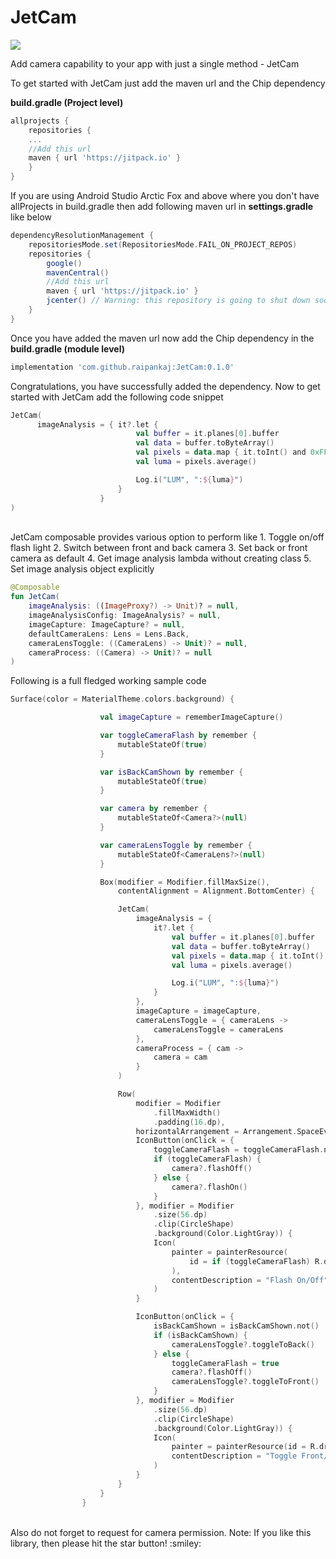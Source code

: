 # JetCam
[![](https://jitpack.io/v/raipankaj/JetCam.svg)](https://jitpack.io/#raipankaj/JetCam)


Add camera capability to your app with just a single method - JetCam

To get started with JetCam just add the maven url and the Chip dependency

<b>build.gradle (Project level)</b>
```groovy
allprojects {
    repositories {
    ...
    //Add this url
    maven { url 'https://jitpack.io' }
    }
}
```
If you are using Android Studio Arctic Fox and above where you don't have allProjects in build.gradle then add following maven url in <b>settings.gradle</b> like below
```groovy
dependencyResolutionManagement {
    repositoriesMode.set(RepositoriesMode.FAIL_ON_PROJECT_REPOS)
    repositories {
        google()
        mavenCentral()
        //Add this url
        maven { url 'https://jitpack.io' }
        jcenter() // Warning: this repository is going to shut down soon
    }
}
```

Once you have added the maven url now add the Chip dependency in the <b>build.gradle (module level)</b>
```groovy
implementation 'com.github.raipankaj:JetCam:0.1.0'
```

Congratulations, you have successfully added the dependency. 
Now to get started with JetCam add the following code snippet
```kotlin
JetCam(
      imageAnalysis = { it?.let {
                            val buffer = it.planes[0].buffer
                            val data = buffer.toByteArray()
                            val pixels = data.map { it.toInt() and 0xFF }
                            val luma = pixels.average()

                            Log.i("LUM", ":${luma}")
                        }
                    }
)
```

<br>
JetCam composable provides various option to perform like 
1. Toggle on/off flash light 
2. Switch between front and back camera 
3. Set back or front camera as default
4. Get image analysis lambda without creating class
5. Set image analysis object explicitly

```kotlin
@Composable
fun JetCam(
    imageAnalysis: ((ImageProxy?) -> Unit)? = null,
    imageAnalysisConfig: ImageAnalysis? = null,
    imageCapture: ImageCapture? = null,
    defaultCameraLens: Lens = Lens.Back,
    cameraLensToggle: ((CameraLens) -> Unit)? = null,
    cameraProcess: ((Camera) -> Unit)? = null
)
```

Following is a full fledged working sample code
```kotlin
Surface(color = MaterialTheme.colors.background) {

                    val imageCapture = rememberImageCapture()

                    var toggleCameraFlash by remember {
                        mutableStateOf(true)
                    }

                    var isBackCamShown by remember {
                        mutableStateOf(true)
                    }

                    var camera by remember {
                        mutableStateOf<Camera?>(null)
                    }

                    var cameraLensToggle by remember {
                        mutableStateOf<CameraLens?>(null)
                    }

                    Box(modifier = Modifier.fillMaxSize(),
                        contentAlignment = Alignment.BottomCenter) {

                        JetCam(
                            imageAnalysis = {
                                it?.let {
                                    val buffer = it.planes[0].buffer
                                    val data = buffer.toByteArray()
                                    val pixels = data.map { it.toInt() and 0xFF }
                                    val luma = pixels.average()

                                    Log.i("LUM", ":${luma}")
                                }
                            },
                            imageCapture = imageCapture,
                            cameraLensToggle = { cameraLens ->
                                cameraLensToggle = cameraLens
                            },
                            cameraProcess = { cam ->
                                camera = cam
                            }
                        )

                        Row(
                            modifier = Modifier
                                .fillMaxWidth()
                                .padding(16.dp),
                            horizontalArrangement = Arrangement.SpaceEvenly) {
                            IconButton(onClick = {
                                toggleCameraFlash = toggleCameraFlash.not()
                                if (toggleCameraFlash) {
                                    camera?.flashOff()
                                } else {
                                    camera?.flashOn()
                                }
                            }, modifier = Modifier
                                .size(56.dp)
                                .clip(CircleShape)
                                .background(Color.LightGray)) {
                                Icon(
                                    painter = painterResource(
                                        id = if (toggleCameraFlash) R.drawable.ic_flash_off else R.drawable.ic_flash_on
                                    ),
                                    contentDescription = "Flash On/Off"
                                )
                            }

                            IconButton(onClick = {
                                isBackCamShown = isBackCamShown.not()
                                if (isBackCamShown) {
                                    cameraLensToggle?.toggleToBack()
                                } else {
                                    toggleCameraFlash = true
                                    camera?.flashOff()
                                    cameraLensToggle?.toggleToFront()
                                }
                            }, modifier = Modifier
                                .size(56.dp)
                                .clip(CircleShape)
                                .background(Color.LightGray)) {
                                Icon(
                                    painter = painterResource(id = R.drawable.ic_toggle),
                                    contentDescription = "Toggle Front/Back Cam"
                                )
                            }
                        }
                    }
                }
```
<br>
Also do not forget to request for camera permission.
Note: If you like this library, then please hit the star button! :smiley:
